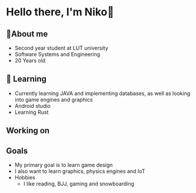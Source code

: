 # Hello there, I'm Niko👋

## 📖About me
+ Second year student at LUT university
+ Software Systems and Engineering
+ 20 Years old

## 🔨 Learning
+ Currently learning JAVA and implementing databases, as well as looking into game engines and graphics
+ Android studio
+ Learning Rust

## Working on

## Goals
  + My primary goal is to learn game design
  + I also want to learn graphics, physics engines and IoT
+ Hobbies
  + I like reading, BJJ, gaming and snowboarding

